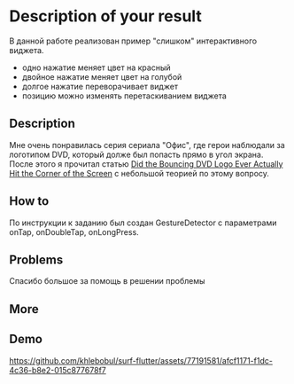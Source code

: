 # Description of your result

В данной работе реализован пример "слишком" интерактивного виджета.

- одно нажатие меняет цвет на красный
- двойное нажатие меняет цвет на голубой 
- долгое нажатие переворачивает виджет
- позицию можно изменять перетаскиванием виджета

## Description

Мне очень понравилась серия сериала "Офис", где герои наблюдали за логотипом DVD, который долже был попасть прямо в угол экрана. После этого я прочитал статью [Did the Bouncing DVD Logo Ever Actually Hit the Corner of the Screen](https://www.mentalfloss.com/posts/did-the-bouncing-dvd-logo-ever-hit-the-corner-of-the-screen) с небольшой теорией по этому вопросу. 

## How to

По инструкции к заданию был создан GestureDetector с параметрами onTap, onDoubleTap, onLongPress. 

## Problems

Спасибо большое за помощь в решении проблемы

## More


## Demo

https://github.com/khlebobul/surf-flutter/assets/77191581/afcf1171-f1dc-4c36-b8e2-015c877678f7



